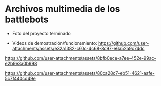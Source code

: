# Archivos multimedia de los battlebots
- Foto del proyecto terminado

- Videos de demostración/funcionamiento:
https://github.com/user-attachments/assets/e32a1382-c60c-4c68-8c97-e6a52a9c74dc

https://github.com/user-attachments/assets/8bfb0ece-a7ee-452e-99ac-e2b9e3a0b998

https://github.com/user-attachments/assets/80ca28c7-eb51-4621-aafe-5c7f440cd49e


